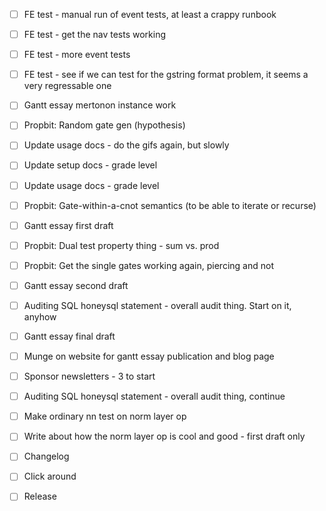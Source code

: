 - [ ] FE test - manual run of event tests, at least a crappy runbook
- [ ] FE test - get the nav tests working
- [ ] FE test - more event tests
- [ ] FE test - see if we can test for the gstring format problem, it seems a very regressable one
- [ ] Gantt essay mertonon instance work
- [ ] Propbit: Random gate gen (hypothesis)

- [ ] Update usage docs - do the gifs again, but slowly
- [ ] Update setup docs - grade level
- [ ] Update usage docs - grade level
- [ ] Propbit: Gate-within-a-cnot semantics (to be able to iterate or recurse)

- [ ] Gantt essay first draft
- [ ] Propbit: Dual test property thing - sum vs. prod
- [ ] Propbit: Get the single gates working again, piercing and not

- [ ] Gantt essay second draft
- [ ] Auditing SQL honeysql statement - overall audit thing. Start on it, anyhow

- [ ] Gantt essay final draft
- [ ] Munge on website for gantt essay publication and blog page
- [ ] Sponsor newsletters - 3 to start
- [ ] Auditing SQL honeysql statement - overall audit thing, continue

- [ ] Make ordinary nn test on norm layer op
- [ ] Write about how the norm layer op is cool and good - first draft only
- [ ] Changelog
- [ ] Click around
- [ ] Release
